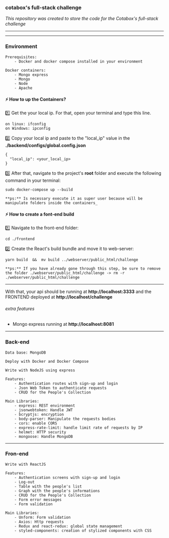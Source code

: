 ### cotabox's full-stack challenge

_This repository was created to store the code for the Cotabox's full-stack challenge_

---

---

### Environment

    Prerequisites:
    	- Docker and docker compose installed in your environment

    Docker containers:
    	- Mongo express
    	- Mongo
    	- Node
    	- Apache

#### :zap: **How to up the Containers?**

:one: Get the your local ip. For that, open your terminal and type this line.

    on linux: ifconfig
    on Windows: ipconfig

:two: Copy your local ip and paste to the "local_ip" value in the **./backend/configs/global.config.json**

    {
      "local_ip": <your_local_ip>
    }

:three: After that, navigate to the project's **root** folder and execute the following command in your terminal:

    sudo docker-compose up --build

    **ps:** Is necessary execute it as super user because will be manipulate folders inside the containers_

#### :zap: **How to create a font-end build**

:one: Navigate to the front-end folder:

    cd ./frontend

:two: Create the React's build bundle and move it to web-server:

    yarn build  &&  mv build ../webserver/public_html/challenge

    **ps:** If you have already gone through this step, be sure to remove the folder ./webserver/public_html/challenge -> rm -r ./webserver/public_html/challenge

---

With that, your api should be running at **http://localhost:3333** and the FRONTEND deployed at **http://localhost/challenge**

###### _extra features_

- Mongo express running at **http://localhost:8081**

---

### Back-end

    Data base: MongoDB

    Deploy with Docker and Docker Compose

    Write with NodeJS using express

    Features:
    	- Authentication routes with sign-up and login
    	- Json Web Token to authenticate requests
    	- CRUD for the People's Collection

    Main Libraries:
    	- express: REST environment
    	- jsonwebtoken: Handle JWT
    	- bcryptjs: encryption
    	- body-parser: Manipulate the requests bodies
    	- cors: enable CORS
    	- express-rate-limit: handle limit rate of requests by IP
    	- helmet: HTTP security
    	- mongoose: Handle MongoDB

---

### Fron-end

    Write with ReactJS

    Features:
    	- Authentication screens with sign-up and login
    	- Log-out
    	- Table with the people's list
    	- Graph with the people's informations
    	- CRUD for the People's Collection
    	- Form error messages
    	- Form validation

    Main Libraries:
    	- Unform: Form validation
    	- Axios: Http requests
    	- Redux and react-redux: global state management
    	- styled-components: creation of stylized components with CSS
